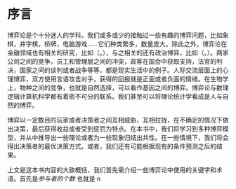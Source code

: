 # 序言
博弈论是个十分迷人的学科。我们或多或少的接触过一些有趣的博弈问题，比如象棋，井字棋，桥牌，电脑游戏……它们种类繁多，数量庞大。除此之外，博弈论在金融领域也有相关的研究，比如（。），与之相关的还有政治博弈，比如（。）。两家公司之间的竞争，员工和管理层之间的冲突，政客在国会中获取支持，法官的判决，国家之间的谈判或者战争等等，都是现实生活中的例子。人际交流层面上的心理博弈，双方使用言语攻击对手，获得的回报就是正面或者负面的情绪。在生物学上，物种之间的竞争，也就是自然选择，可以看作基因之间的博弈。博弈论与数理逻辑计算机科学都有着密不可分的联系。我们甚至可以将理论统计学看成是人与自然的博弈。

博弈以一定数目的玩家或者决策者之间互相威胁，互相拉拢，在不确定的情况下做出决策，最后获得收益或者受到惩罚为特点。在本书中，我们将学习到多种博弈模型，并从中推导出一些理论或者为一些现象归结出共性。在一些情境下，我们将会得出决策者的最优决策方式。或者，我们还有可能根据现有的条件预测之后的结果。

上文是这本书内容的大致概括，我们首先需介绍一些博弈论中使用的关键字和术语。首先是*参与者的个数* 也就是 n 






    